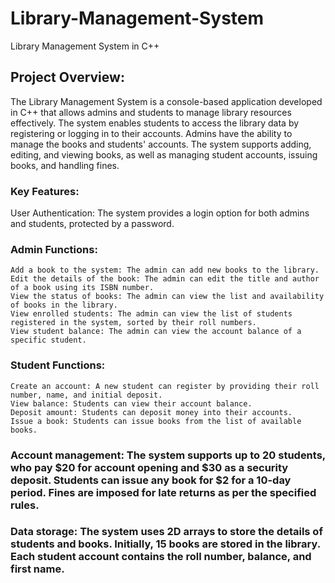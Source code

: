 # Library-Management-System
Library Management System in C++

## Project Overview:
The Library Management System is a console-based application developed in C++ that allows admins and students to manage library resources effectively. The system enables students to access the library data by registering or logging in to their accounts. Admins have the ability to manage the books and students' accounts. The system supports adding, editing, and viewing books, as well as managing student accounts, issuing books, and handling fines.

### Key Features:
User Authentication: The system provides a login option for both admins and students, protected by a password.
### Admin Functions:

    Add a book to the system: The admin can add new books to the library.
    Edit the details of the book: The admin can edit the title and author of a book using its ISBN number.
    View the status of books: The admin can view the list and availability of books in the library.
    View enrolled students: The admin can view the list of students registered in the system, sorted by their roll numbers.
    View student balance: The admin can view the account balance of a specific student.

### Student Functions:

    Create an account: A new student can register by providing their roll number, name, and initial deposit.
    View balance: Students can view their account balance.
    Deposit amount: Students can deposit money into their accounts.
    Issue a book: Students can issue books from the list of available books.

### Account management: The system supports up to 20 students, who pay $20 for account opening and $30 as a security deposit. Students can issue any book for $2 for a 10-day period. Fines are imposed for late returns as per the specified rules.

### Data storage: The system uses 2D arrays to store the details of students and books. Initially, 15 books are stored in the library. Each student account contains the roll number, balance, and first name.
